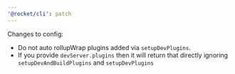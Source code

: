 ```yaml
---
'@rocket/cli': patch
---
```


Changes to config:
- Do not auto rollupWrap plugins added via `setupDevPlugins`.
- If you provide `devServer.plugins` then it will return that directly ignoring `setupDevAndBuildPlugins` and `setupDevPlugins`
